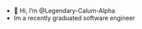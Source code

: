 - 👋 Hi, I’m @Legendary-Calum-Alpha
- Im a recently graduated software engineer

<!---
Legendary-Calum-Alpha/Legendary-Calum-Alpha is a ✨ special ✨ repository because its `README.md` (this file) appears on your GitHub profile.
You can click the Preview link to take a look at your changes.
--->
